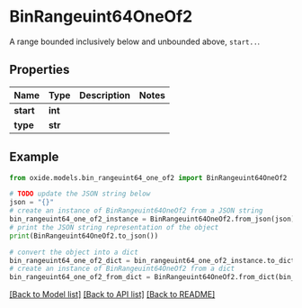 # BinRangeuint64OneOf2

A range bounded inclusively below and unbounded above, `start..`.

## Properties

Name | Type | Description | Notes
------------ | ------------- | ------------- | -------------
**start** | **int** |  | 
**type** | **str** |  | 

## Example

```python
from oxide.models.bin_rangeuint64_one_of2 import BinRangeuint64OneOf2

# TODO update the JSON string below
json = "{}"
# create an instance of BinRangeuint64OneOf2 from a JSON string
bin_rangeuint64_one_of2_instance = BinRangeuint64OneOf2.from_json(json)
# print the JSON string representation of the object
print(BinRangeuint64OneOf2.to_json())

# convert the object into a dict
bin_rangeuint64_one_of2_dict = bin_rangeuint64_one_of2_instance.to_dict()
# create an instance of BinRangeuint64OneOf2 from a dict
bin_rangeuint64_one_of2_from_dict = BinRangeuint64OneOf2.from_dict(bin_rangeuint64_one_of2_dict)
```
[[Back to Model list]](../README.md#documentation-for-models) [[Back to API list]](../README.md#documentation-for-api-endpoints) [[Back to README]](../README.md)


